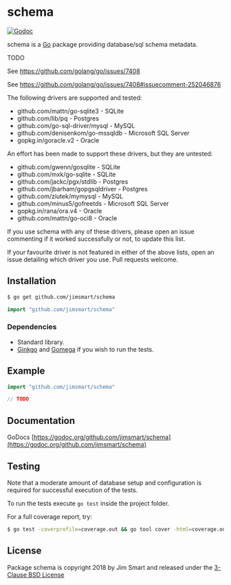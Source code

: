 # schema

[![Godoc](https://img.shields.io/badge/godoc-reference-blue.svg?style=flat)](https://godoc.org/github.com/jimsmart/schema)

schema is a [Go](https://golang.org) package providing database/sql schema metadata.

TODO

See https://github.com/golang/go/issues/7408

See https://github.com/golang/go/issues/7408#issuecomment-252046876

The following drivers are supported and tested:

- github.com/mattn/go-sqlite3 - SQLite
- github.com/lib/pq - Postgres
- github.com/go-sql-driver/mysql - MySQL
- github.com/denisenkom/go-mssqldb - Microsoft SQL Server
- gopkg.in/goracle.v2 - Oracle

An effort has been made to support these drivers, but they are untested:

- github.com/gwenn/gosqlite - SQLite
- github.com/mxk/go-sqlite - SQLite
- github.com/jackc/pgx/stdlib - Postgres
- github.com/jbarham/gopgsqldriver - Postgres
- github.com/ziutek/mymysql - MySQL
- github.com/minus5/gofreetds - Microsoft SQL Server
- gopkg.in/rana/ora.v4 - Oracle
- github.com/mattn/go-oci8 - Oracle

If you use schema with any of these drivers, please open an issue commenting if it worked successfully or not, to update this list.

If your favourite driver is not featured in either of the above lists, open an issue detailing which driver you use. Pull requests welcome.


## Installation
```bash
$ go get github.com/jimsmart/schema
```

```go
import "github.com/jimsmart/schema"
```

### Dependencies

- Standard library.
- [Ginkgo](https://onsi.github.io/ginkgo/) and [Gomega](https://onsi.github.io/gomega/) if you wish to run the tests.

## Example

```go
import "github.com/jimsmart/schema"

// TODO

```

## Documentation

GoDocs [https://godoc.org/github.com/jimsmart/schema](https://godoc.org/github.com/jimsmart/schema)

## Testing

Note that a moderate amount of database setup and configuration is required for successful execution of the tests.

To run the tests execute `go test` inside the project folder.

For a full coverage report, try:

```bash
$ go test -coverprofile=coverage.out && go tool cover -html=coverage.out
```

## License

Package schema is copyright 2018 by Jim Smart and released under the [3-Clause BSD License](LICENSE.md)

